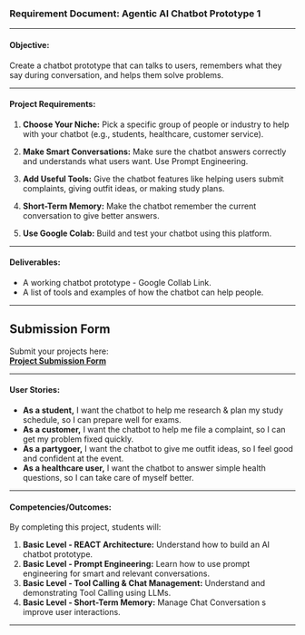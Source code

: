 ### **Requirement Document: Agentic AI Chatbot Prototype 1**

---

#### **Objective:**

Create a chatbot prototype that can talks to users, remembers what they say during conversation, and helps them solve problems.

---

#### **Project Requirements:**

1. **Choose Your Niche:** Pick a specific group of people or industry to help with your chatbot (e.g., students, healthcare, customer service).

2. **Make Smart Conversations:** Make sure the chatbot answers correctly and understands what users want. Use Prompt Engineering.

3. **Add Useful Tools:** Give the chatbot features like helping users submit complaints, giving outfit ideas, or making study plans.

4. **Short-Term Memory:** Make the chatbot remember the current conversation to give better answers.

5. **Use Google Colab:** Build and test your chatbot using this platform.

---

#### **Deliverables:**

- A working chatbot prototype - Google Collab Link.
- A list of tools and examples of how the chatbot can help people.

---

## **Submission Form**

Submit your projects here:  
[**Project Submission Form**](https://forms.gle/yB6X4TzE2dCVThCj8)

---

#### **User Stories:**

- **As a student,** I want the chatbot to help me research & plan my study schedule, so I can prepare well for exams.
- **As a customer,** I want the chatbot to help me file a complaint, so I can get my problem fixed quickly.
- **As a partygoer,** I want the chatbot to give me outfit ideas, so I feel good and confident at the event.
- **As a healthcare user,** I want the chatbot to answer simple health questions, so I can take care of myself better.

---

#### **Competencies/Outcomes:**

By completing this project, students will:

1. **Basic Level - REACT Architecture:** Understand how to build an AI chatbot prototype.
2. **Basic Level - Prompt Engineering:** Learn how to use prompt engineering for smart and relevant conversations.
3. **Basic Level - Tool Calling & Chat Management:** Understand and demonstrating Tool Calling using LLMs.
4. **Basic Level - Short-Term Memory:** Manage Chat Conversation s improve user interactions.

---
